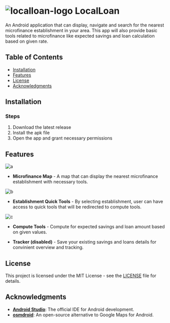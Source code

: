 # ![localloan-logo](https://github.com/Mindkerchief/LocalLoan/assets/130748576/d42cb208-c04a-4970-98e4-26401d1d741f) LocalLoan
An Android application that can display, navigate and search for the nearest microfinance establishment in your area. This app will also provide basic tools related to microfinance like expected savings and loan calculation based on given rate.

## Table of Contents
- [Installation](#installation)
- [Features](#features)
- [License](#license)
- [Acknowledgments](#acknowledgments)

## Installation
### Steps
1. Download the latest release
2. Install the apk file
3. Open the app and grant necessary permissions

## Features
![a](https://github.com/Mindkerchief/LocalLoan/assets/130748576/2096f369-3013-45c8-9ee8-43a7fe09a62b)
- **Microfinance Map** - A map that can display the nearest microfinance establishment with necessary tools.

![b](https://github.com/Mindkerchief/LocalLoan/assets/130748576/0fb27432-5248-4c46-8758-88c32a54f4e0)
- **Establishment Quick Tools** - By selecting establishment, user can have access to quick tools that will be redirected to compute tools.

![c](https://github.com/Mindkerchief/LocalLoan/assets/130748576/b2384864-ce06-4940-bace-d626ae8b7266)
- **Compute Tools** - Compute for expected savings and loan amount based on given values.

- **Tracker (disabled)** - Save your existing savings and loans details for convinient overview and tracking.

## License
This project is licensed under the MIT License - see the [LICENSE](LICENSE) file for details.

## Acknowledgments
- **[Android Studio](https://developer.android.com/studio)**: The official IDE for Android development.
- **[osmdroid](https://github.com/osmdroid/osmdroid)**: An open-source alternative to Google Maps for Android.
